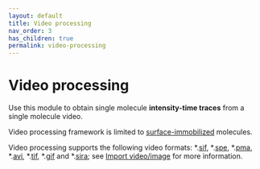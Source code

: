 ```yaml
---
layout: default
title: Video processing
nav_order: 3
has_children: true
permalink: video-processing
---
```


# Video processing

Use this module to obtain single molecule **intensity-time traces** from a single molecule video.

Video processing framework is limited to <u>surface-immobilized</u> molecules.

Video processing supports the following video formats: *.<u>sif</u>, *.<u>spe</u>, *.<u>pma</u>, *.<u>avi</u>, *.<u>tif</u>, *.<u>gif</u> and 
*.[<u>sira</u>](../output-files/sira-mash-video.html); see 
[Import video/image](functionalities/import-video.html) for more information.
<!--
Source Input Format (<u>.sif</u>), 
WinSpec CCD Capture format (<u>.spe</u>), 
Single data acquisition format (<u>.pma</u>), 
Audio Video Interleave (<u>.avi</u>), 
Tagged Image File format (<u>.tif</u>), 
Graphics Interchange Format (<u>.gif</u>) and 
[MASH video format](../../output-files/sira-mash-video.html) (<u>.sira</u>); see 
[Import video/image](../../video-processing/functionalities/import-video.html) for more information.
-->
